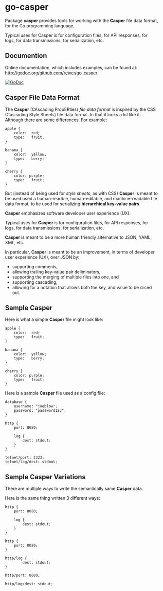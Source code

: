 # go-casper

Package **casper** provides tools for working with the **Casper** file data format, for the Go programming language.

Typical uses for Casper is for configuration files, for API responses, for logs, for data transmissions, for serialization, etc.

## Documention

Online documentation, which includes examples, can be found at: http://godoc.org/github.com/reiver/go-casper

[![GoDoc](https://godoc.org/github.com/reiver/go-casper?status.svg)](https://godoc.org/github.com/reiver/go-casper)


## Casper File Data Format

The **Casper** (CAscading PropERties) _file data format_ is inspired by the CSS (Cascading Style Sheets) file data format.
In that it looks a lot like it.
Although there are some differences.
For example:
```
apple {
	color:	red;
	type:	fruit;
}

banana {
	color:	yellow;
	type:	berry;
}

cherry {
	color: purple;
	type:	fruit;
}
```

But (instead of being used for _style sheets_, as with CSS) **Casper** is meant to be used used a
human-readble, human-editable, and machine-readable file data format, to be used for serializing
**hierarchical key-value pairs**.

**Casper** emphasizes software developer user experience (UX).

Typical uses for **Casper** is for configuration files, for API responses, for logs, for data transmissions, for serialization, etc.

**Casper** is meant to be a more human friendly alternative to JSON, YAML, XML, etc.

In particular, **Casper** is meant to be an improvement, in terms of developer user experience (UX), over JSON by:

* supporting comments,
* allowing trailing key-value pair deliminators,
* supporting the merging of multiple files into one, and
* supporting cascading,
* allowing for a notation that allows both the key, and value to be sliced out.


## Sample Casper

Here is what a simple **Casper** file might look like:
```
apple {
	color:	red;
	type:	fruit;
}

banana {
	color:	yellow;
	type:	berry;
}

cherry {
	color: purple;
	type:	fruit;
}
```

Here is a sample **Casper** file used as a config file:
```
database {
	username: "joeblow";
	password: "password123";
}

http {
	port: 8080;

	log {
		dest: stdout;
	}
}

telnet/port: 2323;
telnet/log/dest: stdout;
```

## Sample Casper Variations

There are multiple ways to write the semantically same **Casper** data.

Here is the same thing written 3 different ways:
```
http {
	port: 8080;

	log {
		dest: stdout;
	}
}
```

```
http {
	port: 8080;
}

http/log {
		dest: stdout;
}
```

```
http/port: 8080;

http/log/dest: stdout;
```

